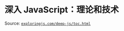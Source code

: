 # 深入 JavaScript：理论和技术

Source: [`exploringjs.com/deep-js/toc.html`](https://exploringjs.com/deep-js/toc.html)

